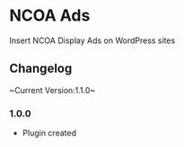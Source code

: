 # NCOA Ads
Insert NCOA Display Ads on WordPress sites

## Changelog
~Current Version:1.1.0~

### 1.0.0
* Plugin created